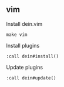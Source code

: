 ## vim

Install dein.vim

```
make vim
```

Install plugins

```
:call dein#install()
```

Update plugins

```
:call dein#update()
```
